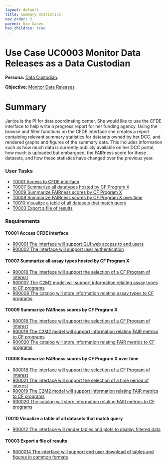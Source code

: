 ```yaml
---
layout: default
title: Summary Statistics
nav_order: 3
parent: Use Cases
has_children: true
---
```

# Use Case UC0003 Monitor Data Releases as a Data Custodian

**Persona:** [Data Custodian](../personas/data-custodian).

**Objective:** [Monitor Data Releases](../objectives/single-dcc-release)

# Summary

Janice is the PI for data coordinating center. She would like
to use the CFDE interface to help write a progress report for her funding agency.
Using the browse and filter functions on the CFDE interface she creates a report
containing relevant summary statistics for datasets owned by her DCC, and
rendered graphs and figures of the summary data. This includes information such
as how much data is currently publicly available on her DCC portal, how much is
uploaded but embargoed, the FAIRness score for these datasets, and how these
statistics have changed over the previous year.

### User Tasks

-   [T0001 Access to CFDE interface](#access-cfde-interface)
-   [T0007 Summarize all datatypes hosted by CF Program X](#summarize-all-datatypes-hosted-by-cf-program-x)
-   [T0009 Summarize FAIRness scores by CF Program X](#summarize-fairness-scores-by-cf-program-x)
-   [T0008 Summarize FAIRness scores by CF Program X over time](#summarize-fairness-scores-by-cf-program-x-over-time)
-   [T0010 Visualize a table of all datasets that match query](#visualize-a-table-of-all-datasets-that-match-query)
-   [T0003 Export a file of results](#export-a-file-of-results)

### Requirements

#### T0001 Access CFDE interface

-   [R00001 The interface will support GUI web access to end users](../requirements/r00001-the-interface-will-support-gui-web-access-to-end-users.md)
-   [R00002 The interface will support user authentication](../requirements/r00002-the-interface-will-support-user-authentication.md)

#### T0007 Summarize all assay types hosted by CF Program X

-   [R00018 The interface will support the selection of a CF Program of interest](../requirements/r00018-the-interface-will-support-the-selection-of-a-cf-program-of-interest.md)
-   [R00007 The C2M2 model will support information relating assay types to CF programs](../requirements/r00007-the-c2m2-model-will-support-information-relating-assay-types-to-cf-programs.md)
-   [R00008 The catalog will store information relating assay types to CF programs](../requirements/r00008-r00008-the-catalog-will-store-information-relating-assay-types-to-cf-programs.md)


#### T0009 Summarize FAIRness scores by CF Program X

-   [R00018 The interface will support the selection of a CF Program of interest](../requirements/r00018-the-interface-will-support-the-selection-of-a-cf-program-of-interest.md)
-   [R00019 The C2M2 model will support information relating FAIR metrics to CF programs](../requirements/r00019-the-c2m2-model-will-support-information-relating-fair-metrics-to-cf-programs.md)
-   [R00020 The catalog will store information relating FAIR metrics to CF programs](../requirements/r00020-the-catalog-will-store-information-relating-fair-metrics-to-cf-programs/md)


#### T0008 Summarize FAIRness scores by CF Program X over time

-   [R00018 The interface will support the selection of a CF Program of interest](../requirements/r00018-the-interface-will-support-the-selection-of-a-cf-program-of-interest.md)
-   [R00021 The interface will support the selection of a time period of interest](../requirements/r00021-the-interface-will-support-the-selection-of-a-time-period-of-interest.md)
-   [R00019 The C2M2 model will support information relating FAIR metrics to CF programs](../requirements/r00019-the-c2m2-model-will-support-information-relating-fair-metrics-to-cf-programs.md)
-   [R00020 The catalog will store information relating FAIR metrics to CF programs](../requirements/r00020-the-catalog-will-store-information-relating-fair-metrics-to-cf-programs/md)

#### T0010 Visualize a table of all datasets that match query

-   [R00012 The interface will render tables and plots to display filtered data](../requirements/r00012-the-interface-will-render-tables-and-plots-to-display-filtered-data.md)

#### T0003 Export a file of results

-   [R000014 The interface will support end user download of tables and figures in common formats](../requirements/r000014-the-interface-will-support-end-user-download-of-tables-and-figures-in-common-formats.md)
